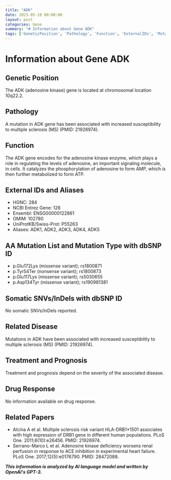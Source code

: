 ```yaml
---
title: "ADK"
date: 2023-05-10 00:00:00
layout: post
categories: Gene
summary: "# Information about Gene ADK"
tags: ['GeneticPosition', 'Pathology', 'Function', 'ExternalIDs', 'MutationList', 'RelatedDisease', 'Treatment', 'DrugResponse']
---
```


# Information about Gene ADK

## Genetic Position
The ADK (adenosine kinase) gene is located at chromosomal location 10q22.2.

## Pathology
A mutation in ADK gene has been associated with increased susceptibility to multiple sclerosis (MS) (PMID: 21926974).

## Function
The ADK gene encodes for the adenosine kinase enzyme, which plays a role in regulating the levels of adenosine, an important signaling molecule, in cells. It catalyzes the phosphorylation of adenosine to form AMP, which is then further metabolized to form ATP.

## External IDs and Aliases
- HGNC: 284
- NCBI Entrez Gene: 128
- Ensembl: ENSG00000122861
- OMIM: 102780
- UniProtKB/Swiss-Prot: P55263
- Aliases: ADK1, ADK2, ADK3, ADK4, ADK5

## AA Mutation List and Mutation Type with dbSNP ID
- p.Glu172Lys (missense variant); rs1800871
- p.Tyr54Ter (nonsense variant); rs1800873
- p.Glu117Lys (missense variant); rs5030655
- p.Asp134Tyr (missense variant); rs190981381

## Somatic SNVs/InDels with dbSNP ID
No somatic SNVs/InDels reported.

## Related Disease
Mutations in ADK have been associated with increased susceptibility to multiple sclerosis (MS) (PMID: 21926974).

## Treatment and Prognosis
Treatment and prognosis depend on the severity of the associated disease.

## Drug Response
No information available on drug response.

## Related Papers
- Alcina A et al. Multiple sclerosis risk variant HLA-DRB1*1501 associates with high expression of DRB1 gene in different human populations. PLoS One. 2011;6(10):e26456. PMID: 21926974.
- Serrano-Marco L et al. Adenosine kinase deficiency worsens renal perfusion in response to ACE inhibition in experimental heart failure. PLoS One. 2017;12(5):e0176790. PMID: 28472088.

**_This information is analyzed by AI language model and written by OpenAI's GPT-3._**